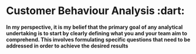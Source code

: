 <p>
  <h1 align="left"><b>Customer Behaviour Analysis :dart:</b></h1>
</p>
<a align="left"><b>In my perspective, it is my belief that the primary goal of any analytical undertaking is to start by clearly defining what you and your team aim to comprehend. This involves formulating specific questions that need to be addressed in order to achieve the desired results
</b></a>
